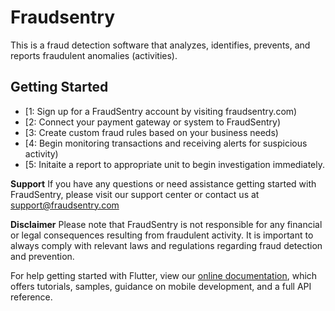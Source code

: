 # Fraudsentry

This is a fraud detection software that analyzes, identifies, prevents, and reports fraudulent anomalies (activities).

## Getting Started
- [1: Sign up for a FraudSentry account by visiting fraudsentry.com)
- [2: Connect your payment gateway or system to FraudSentry)
- [3: Create custom fraud rules based on your business needs)
- [4: Begin monitoring transactions and receiving alerts for suspicious activity)
- [5: Initaite a report to appropriate unit to begin investigation immediately.

**Support**
If you have any questions or need assistance getting started with FraudSentry, please visit our support center or contact us at support@fraudsentry.com

**Disclaimer**
Please note that FraudSentry is not responsible for any financial or legal consequences resulting from fraudulent activity. It is important to always comply with relevant laws and regulations regarding fraud detection and prevention.

For help getting started with Flutter, view our
[online documentation](https://Fraudsentry.com), which offers tutorials,
samples, guidance on mobile development, and a full API reference.
